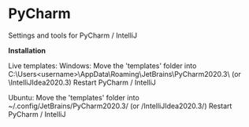 # PyCharm
Settings and tools for PyCharm / IntelliJ


**Installation**

Live templates:
Windows:
Move the 'templates' folder into C:\Users\<username>\AppData\Roaming\JetBrains\PyCharm2020.3\ (or \IntelliJIdea2020.3\)
Restart PyCharm / IntelliJ

Ubuntu:
Move the 'templates' folder into ~/.config/JetBrains/PyCharm2020.3/ (or /IntelliJIdea2020.3/)
Restart PyCharm / IntelliJ
